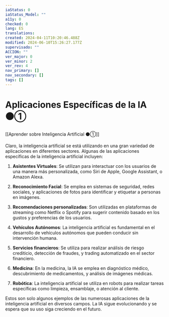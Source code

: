 ```yaml
---
iaStatus: 0
iaStatus_Model: ""
a11y: 0
checked: 0
lang: ES
translations: 
created: 2024-04-11T10:20:46.488Z
modified: 2024-06-10T15:26:27.177Z
supervisado: ""
ACCION: ""
ver_major: 0
ver_minor: 2
ver_rev: 4
nav_primary: []
nav_secondary: []
tags: []
---
```

# Aplicaciones Específicas de la IA ⚫①

[[Aprender sobre Inteligencia Artificial ⚫①]]

Claro, la inteligencia artificial se está utilizando en una gran variedad de aplicaciones en diferentes sectores. Algunas de las aplicaciones específicas de la inteligencia artificial incluyen:

1. **Asistentes Virtuales**: Se utilizan para interactuar con los usuarios de una manera más personalizada, como Siri de Apple, Google Assistant, o Amazon Alexa.

2. **Reconocimiento Facial**: Se emplea en sistemas de seguridad, redes sociales, y aplicaciones de fotos para identificar y etiquetar a personas en imágenes.

3. **Recomendaciones personalizadas**: Son utilizadas en plataformas de streaming como Netflix o Spotify para sugerir contenido basado en los gustos y preferencias de los usuarios.

4. **Vehículos Autónomos**: La inteligencia artificial es fundamental en el desarrollo de vehículos autónomos que pueden conducir sin intervención humana.

5. **Servicios financieros**: Se utiliza para realizar análisis de riesgo crediticio, detección de fraudes, y trading automatizado en el sector financiero.

6. **Medicina**: En la medicina, la IA se emplea en diagnóstico médico, descubrimiento de medicamentos, y análisis de imágenes médicas.

7. **Robótica**: La inteligencia artificial se utiliza en robots para realizar tareas específicas como limpieza, ensamblaje, o atención al cliente.

Estos son solo algunos ejemplos de las numerosas aplicaciones de la inteligencia artificial en diversos campos. La IA sigue evolucionando y se espera que su uso siga creciendo en el futuro.
